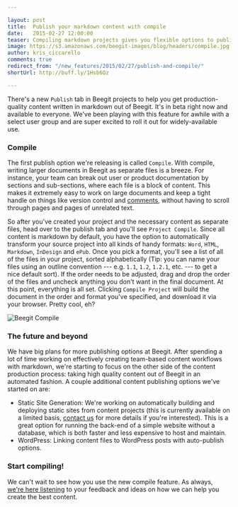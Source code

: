 ```yaml
---

layout: post
title:  Publish your markdown content with compile
date:   2015-02-27 12:00:00
teaser: Compiling markdown projects gives you flexible options to publish selected content files to Word, HTML, Markdown, InDesign and ePub as we roll out new features to round out your production process.
image: https://s3.amazonaws.com/beegit-images/blog/headers/compile.jpg
author: kris_ciccarello
comments: true
redirect_from: "/new_features/2015/02/27/publish-and-compile/"
shortUrl: http://buff.ly/1Hsb6Qz

---
```


There's a new `Publish` tab in Beegit projects to help you get production-quality content written in markdown out of Beegit. It's in beta right now and available to everyone. We've been playing with this feature for awhile with a select user group and are super excited to roll it out for widely-available use.

### Compile

The first publish option we're releasing is called `Compile`. With compile, writing larger documents in Beegit as separate files is a breeze. For instance, your team can break out user or product documentation by sections and sub-sections, where each file is a block of content. This makes it extremely easy to work on large documents and keep a tight handle on things like version control and [comments](http://blog.beegit.com/new_features/2014/12/22/comment-resolve-reply-release/), without having to scroll through pages and pages of unrelated text.

So after you've created your project and the necessary content as separate files, head over to the publish tab and you'll see `Project Compile`. Since all content is markdown by default, you have the option to automatically transform your source project into all kinds of handy formats: `Word`, `HTML`, `Markdown`, `InDesign` and `ePub`. Once you pick a format, you'll see a list of all of the files in your project, sorted alphabetically (Tip: you can name your files using an outline convention --- e.g. `1.1`, `1.2`, `1.2.1`, etc. --- to get a nice default sort). If the order needs to be adjusted, drag and drop the order of the files and uncheck anything you don't want in the final document. At this point, everything is all set. Clicking `Compile Project` will build the document in the order and format you've specified, and download it via your browser. Pretty cool, eh?

![Beegit Compile](https://ucarecdn.com/0692ade4-f9f1-435f-abf7-c57de0a1efb9/)

### The future and beyond

We have big plans for more publishing options at Beegit. After spending a lot of time working on effectively creating team-based content workflows with markdown, we're starting to focus on the other side of the content production process: taking high quality content out of Beegit in an automated fashion. A couple additional content publishing options we've started on are:

* Static Site Generation: We're working on automatically building and deploying static sites from content projects (this is currently available on a limited basis, [contact us](mailto:support@beegit.com) for more details if you're interested). This is a great option for running the back-end of a simple website without a database, which is both faster and less expensive to host and maintain.
* WordPress: Linking content files to WordPress posts with auto-publish options.

### Start compiling!

We can't wait to see how you use the new compile feature. As always, [we're here listening](mailto:support@beegit.com) to your feedback and ideas on how we can help you create the best content.